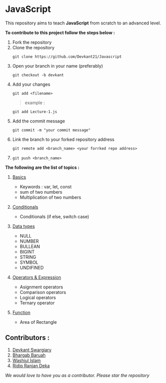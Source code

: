 # JavaScript


This repository aims to teach **JavaScript** from scratch to an advanced level.

**To contribute to this project follow the steps below :**

1. Fork the repository
2. Clone the repository
    ```
    git clone https://github.com/Devkant21/Javascript
    ```
3. Open your branch in your name (preferably)
    ```
    git checkout -b devkant
    ```
4. Add your changes
    ```
    git add <filename>
    ```
    >example : 
    ```
    git add Lecture-1.js
    ```
5. Add the commit message
    ```
    git commit -m "your commit message"
    ```
6. Link the branch to your forked repository address 
    ```
    git remote add <branch_name> <your forrked repo address>
    ```
7. 
    ```
    git push <branch_name>
**The following are the list of topics :**

1. [Basics](Basics.js)
    - Keywords : var, let, const
    - sum of two numbers
    - Multiplication of two numbers
2. [Conditionals](Conditionals.js)
    - Conditionals (if else, switch case)

3. [Data types](Data_types.js)
    - NULL 
    - NUMBER 
    - BULLEAN 
    - BIGINT 
    - STRING 
    - SYMBOL 
    - UNDIFINED
    

4. [Operators & Expression](Expression&Operatoros.js)
    - Asignment operators 
    - Comparison operators
    - Logical operators
    - Ternary operator

5. [Function](function.js)
    - Area of Rectangle


## Contributors :

1. [Devkant Swargiary](https://github.com/Devkant21/)
2. [Bhargab Baruah](https://github.com/Bhargabbaruah/)
3. [Washiul Islam](https://github.com/Rashob)
4. [Ridip Ranjan Deka](https://github.com/ridipranjandeka)



*We would love to have you as a contributor. 
Please star the repository*